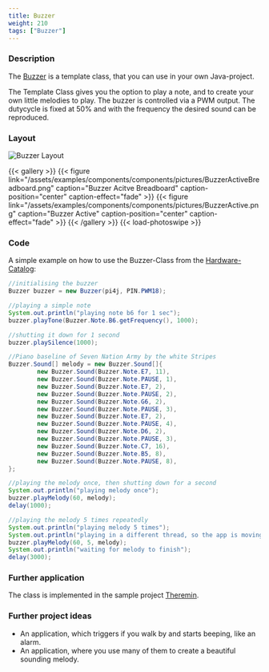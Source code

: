 ```yaml
---
title: Buzzer
weight: 210
tags: ["Buzzer"]
---
```


### Description

The [Buzzer](https://github.com/Pi4J/pi4j-example-components/tree/main/src/main/java/com/pi4j/catalog/components/Buzzer.java) is a template class, that you can use in your own Java-project.

The Template Class gives you the option to play a note, and to create your own little melodies to play. The buzzer is controlled via a PWM output. The dutycycle is fixed at 50% and with the frequency the desired sound can be reproduced.

### Layout

![Buzzer Layout](/assets/examples/components/components/Layout-Buzzer.png)

{{< gallery >}}
{{< figure link="/assets/examples/components/components/pictures/BuzzerActiveBreadboard.png" caption="Buzzer Acitve Breadboard" caption-position="center" caption-effect="fade" >}}
{{< figure link="/assets/examples/components/components/pictures/BuzzerActive.png" caption="Buzzer Active" caption-position="center" caption-effect="fade" >}}
{{< /gallery >}}
{{< load-photoswipe >}}

### Code

A simple example on how to use the Buzzer-Class from the [Hardware-Catalog](https://github.com/Pi4J/pi4j-example-components):

```java
//initialising the buzzer
Buzzer buzzer = new Buzzer(pi4j, PIN.PWM18);

//playing a simple note
System.out.println("playing note b6 for 1 sec");
buzzer.playTone(Buzzer.Note.B6.getFrequency(), 1000);

//shutting it down for 1 second
buzzer.playSilence(1000);

//Piano baseline of Seven Nation Army by the white Stripes
Buzzer.Sound[] melody = new Buzzer.Sound[]{
		new Buzzer.Sound(Buzzer.Note.E7, 11),
		new Buzzer.Sound(Buzzer.Note.PAUSE, 1),
		new Buzzer.Sound(Buzzer.Note.E7, 2),
		new Buzzer.Sound(Buzzer.Note.PAUSE, 2),
		new Buzzer.Sound(Buzzer.Note.G6, 2),
		new Buzzer.Sound(Buzzer.Note.PAUSE, 3),
		new Buzzer.Sound(Buzzer.Note.E7, 2),
		new Buzzer.Sound(Buzzer.Note.PAUSE, 4),
		new Buzzer.Sound(Buzzer.Note.D6, 2),
		new Buzzer.Sound(Buzzer.Note.PAUSE, 3),
		new Buzzer.Sound(Buzzer.Note.C7, 16),
		new Buzzer.Sound(Buzzer.Note.B5, 8),
		new Buzzer.Sound(Buzzer.Note.PAUSE, 8),
};

//playing the melody once, then shutting down for a second
System.out.println("playing melody once");
buzzer.playMelody(60, melody);
delay(1000);

//playing the melody 5 times repeatedly
System.out.println("playing melody 5 times");
System.out.println("playing in a different thread, so the app is moving on");
buzzer.playMelody(60, 5, melody);
System.out.println("waiting for melody to finish");
delay(3000);
```

### Further application

The class is implemented in the sample project [Theremin](https://github.com/DieterHolz/RaspPiTheremin).

### Further project ideas

- An application, which triggers if you walk by and starts beeping, like an alarm.
- An application, where you use many of them to create a beautiful sounding melody.
